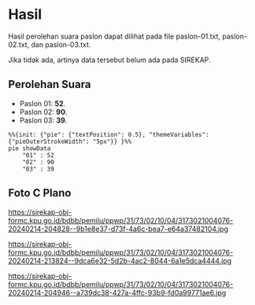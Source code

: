 # Hasil

Hasil perolehan suara paslon dapat dilihat pada file paslon-01.txt, paslon-02.txt, dan paslon-03.txt.

Jika tidak ada, artinya data tersebut belum ada pada SIREKAP.

## Perolehan Suara

 * Paslon 01: **52**.
 * Paslon 02: **90**.
 * Paslon 03: **39**.

```mermaid
%%{init: {"pie": {"textPosition": 0.5}, "themeVariables": {"pieOuterStrokeWidth": "5px"}} }%%
pie showData
    "01" : 52
    "02" : 90
    "03" : 39
```
## Foto C Plano

https://sirekap-obj-formc.kpu.go.id/bdbb/pemilu/ppwp/31/73/02/10/04/3173021004076-20240214-204828--9b1e8e37-d73f-4a6c-bea7-e64a37482104.jpg

https://sirekap-obj-formc.kpu.go.id/bdbb/pemilu/ppwp/31/73/02/10/04/3173021004076-20240214-213824--9dca6e32-5d2b-4ac2-8044-6a1e5dca4444.jpg

https://sirekap-obj-formc.kpu.go.id/bdbb/pemilu/ppwp/31/73/02/10/04/3173021004076-20240214-204946--a739dc38-427a-4ffc-93b9-fd0a99771ae6.jpg
